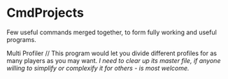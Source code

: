 # CmdProjects
Few useful commands merged together, to form fully working and useful programs.

Multi Profiler
// This program would let you divide different profiles for as many players as you may want.
*I need to clear up its master file, if anyone willing to simplify or complexify it for others - is most welcome.*
